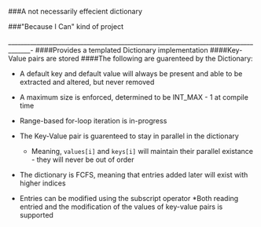###A not necessarily effecient dictionary

###"Because I Can" kind of project

_____________________________________________________________________________________-
####Provides a templated Dictionary implementation
####Key-Value pairs are stored
####The following are guarenteed by the Dictionary:
-  A default key and default value will always be present and able to be extracted and altered, but never removed
-  A maximum size is enforced, determined to be INT_MAX - 1 at compile time
-  Range-based for-loop iteration is in-progress
-  The Key-Value pair is guarenteed to stay in parallel in the dictionary
    *  Meaning, ```values[i]``` and ```keys[i]``` will maintain their parallel existance - they will never be out of order
-  The dictionary is FCFS, meaning that entries added later will exist with higher indices

-  Entries can be modified using the subscript operator
    *Both reading entried and the modification of the values of key-value pairs is supported
